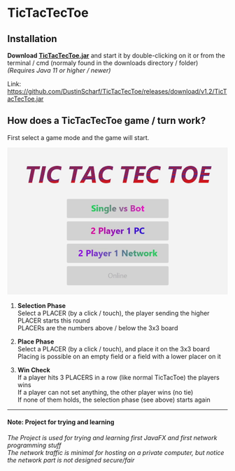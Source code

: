 # TicTacTecToe

## Installation
**Download [**TicTacTecToe**.jar](https://github.com/DustinScharf/TicTacTecToe/releases/download/v1.2/TicTacTecToe.jar "Click here to download TicTacTecToe")** and start it by double-clicking on it or from the terminal / cmd (normaly found in the downloads directory / folder)  
_(Requires Java 11 or higher / newer)_  

Link: https://github.com/DustinScharf/TicTacTecToe/releases/download/v1.2/TicTacTecToe.jar <br>

## How does a TicTacTecToe game / turn work?
First select a game mode and the game will start.

![This is a demo GIF, alternatively read the tutorial below](gameDemo.gif "An example game versus a bot")

1. **Selection Phase** <br>
Select a PLACER (by a click / touch), the player sending the higher PLACER starts this round<br>
PLACERs are the numbers above / below the 3x3 board

2. **Place Phase** <br>
Select a PLACER (by a click / touch), and place it on the 3x3 board<br>
Placing is possible on an empty field or a field with a lower placer on it

3. **Win Check** <br>
If a player hits 3 PLACERS in a row (like normal TicTacToe) the players wins <br>
If a player can not set anything, the other player wins (no tie) <br>
If none of them holds, the selection phase (see above) starts again

<hr>

#### Note: Project for trying and learning
_The Project is used for trying and learning first JavaFX and first network programming stuff  
The network traffic is minimal for hosting on a private computer,
but notice the network part is not designed secure/fair_
